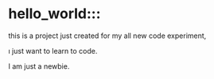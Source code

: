 # hello_world:::

this is a project just created for my all new code experiment,

ı just want to learn to code.

I am just a newbie.
